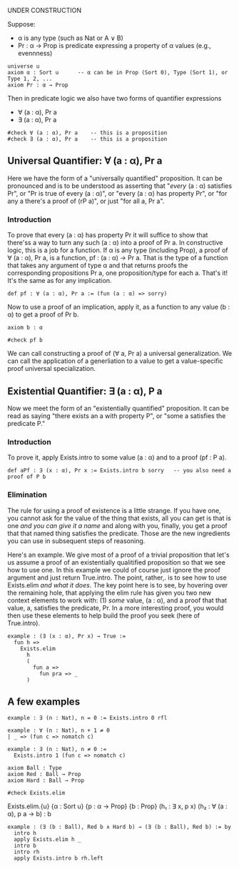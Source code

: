 
<!-- toc -->

UNDER CONSTRUCTION

Suppose:

- α is any type (such as Nat or A ∨ B)
- Pr : α → Prop is predicate expressing a property of α values (e.g., evennness)

```lean
universe u
axiom α : Sort u      -- α can be in Prop (Sort 0), Type (Sort 1), or Type 1, 2, ...
axiom Pr : α → Prop
```


Then in predicate logic we also have two forms of quantifier expressions

- ∀ (a : α), Pr a
- ∃ (a : α), Pr a


```lean
#check ∀ (a : α), Pr a    -- this is a proposition
#check ∃ (a : α), Pr a    -- this is a proposition
```

## Universal Quantifier: ∀ (a : α), Pr a

Here we have the form of a "universally quantified" proposition. It can be pronounced
and is to be understood as asserting that "*every* (a : α) satisfies Pr", or "Pr is true
of every  (a : α)", or "every (a : α) has property Pr", or "for any a there's a proof
of (rP a)", or just "for all a, Pr a".

### Introduction

To prove that every (a : α) has property Pr it will suffice to show that there'ss a way
to turn any such (a : α) into a proof of Pr a. In constructive logic, this is a job for
a function. If α is any type (including Prop), a proof of ∀ (a : α), Pr a, is a function,
pf : (a : α) → Pr a. That is the type of a function that takes any argument of type α and
that returns proofs the corresponding propositions Pr a, one proposition/type for each a.
That's it! It's the same as for any implication.

```lean
def pf : ∀ (a : α), Pr a := (fun (a : α) => sorry)
```

Now to use a proof of an implication, apply it, as a function to any value (b : α) to
get a proof of Pr b.

```lean
axiom b : α

#check pf b
```

We can call constructing a proof of (∀ a, Pr a) a universal generalization. We can
call the application of a generliation to a value to get a value-specific proof
universal specialization.


## Existential Quantifier: ∃ (a : α), P a

Now we meet the form of an "existentially quantified" proposition. It can be read as
saying "there exists an a with property P", or "some a satisfies the predicate P."

### Introduction

To prove it, apply Exists.intro to some value (a : α) and to a proof (pf : P a).

```lean
def aPf : ∃ (x : α), Pr x := Exists.intro b sorry   -- you also need a proof of P b
```

### Elimination

The rule for using a proof of existence is a little strange. If you have one,
you cannot ask for the value of the thing that exists, all you can get is that
is one *and you can give it a name* and along with you, finally, you get a proof
that that named thing satisfies the predicate. Those are the new ingredients you
can use in subsequent steps of reasoning.

Here's an example. We give most of a proof of a trivial proposition
that let's us assume a proof of an existentially qualitified proposition
so that we see how to use one. In this example we could of course just
ignore the proof argument and just return True.intro. The point, rather,.
is to see how to use Exists.elim *and what it does*. The key point here
is to see, by hovering over the remaining hole, that applying the elim
rule has given you two new context elements to work with: (1) *some* value,
(a : α), and a proof that that value, a, satisfies the predicate, Pr. In
a more interesting proof, you would then use these elements to help build
the proof you seek (here of True.intro).

```lean
example : (∃ (x : α), Pr x) → True :=
  fun h =>
    Exists.elim
      h
      (
        fun a =>
          fun pra => _
      )
```

## A few examples

```lean
example : ∃ (n : Nat), n = 0 := Exists.intro 0 rfl

example : ∀ (n : Nat), n + 1 ≠ 0
| _ => (fun c => nomatch c)

example : ∃ (n : Nat), n ≠ 0 :=
  Exists.intro 1 (fun c => nomatch c)

axiom Ball : Type
axiom Red : Ball → Prop
axiom Hard : Ball → Prop

#check Exists.elim
```

Exists.elim.{u} {α : Sort u} {p : α → Prop} {b : Prop} (h₁ : ∃ x, p x) (h₂ : ∀ (a : α), p a → b) : b

```lean
example : (∃ (b : Ball), Red b ∧ Hard b) → (∃ (b : Ball), Red b) := by
  intro h
  apply Exists.elim h _
  intro b
  intro rh
  apply Exists.intro b rh.left
```
